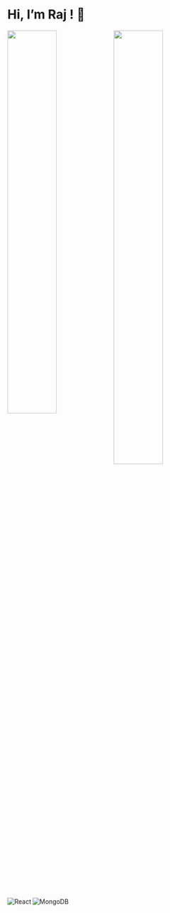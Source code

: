 # Hi, I’m Raj ! 👋

<img align="left" width="47%" src="https://github-readme-stats.vercel.app/api?username=Raj2k20&theme=highcontrast&show_icons=true"/>


<img align="left" height="50%" width="47%" src="https://github-readme-stats.vercel.app/api/top-langs/?username=Raj2k20&layout=compact"/>


<img align="left" alt="React" src="https://img.shields.io/badge/react-%2320232a.svg?style=for-the-badge&logo=react&logoColor=%2361DAFB"/>


<img align="left" alt="MongoDB" src="https://img.shields.io/badge/MongoDB-%234ea94b.svg?style=for-the-badge&logo=mongodb&logoColor=white"/>
